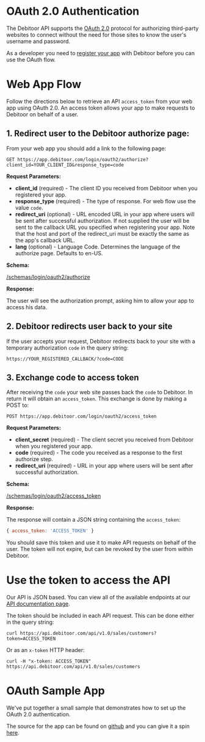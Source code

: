 # OAuth 2.0 Authentication

The Debitoor API supports the [OAuth 2.0](http://oauth.net/2/) protocol for authorizing third-party websites to connect without the need for those sites to know the user's username and password.

As a developer you need to [register your app](https://github.com/e-conomic/debitoor-api#registration) with Debitoor before you can use the OAuth flow.

# Web App Flow

Follow the directions below to retrieve an API `access_token` from your web app using OAuth 2.0. An access token allows your app to make requests to Debitoor on behalf of a user.

## 1. Redirect user to the Debitoor authorize page:
From your web app you should add a link to the following page:

```plain
GET https://app.debitoor.com/login/oauth2/authorize?client_id=YOUR_CLIENT_ID&response_type=code
```

**Request Parameters:**

- **client_id** (required) - The client ID you received from Debitoor when you registered your app.
- **response_type** (required) - The type of response. For web flow use the value `code`.
- **redirect_uri** (optional) - URL encoded URL in your app where users will be sent after successful authorization. If not supplied the user will be sent to the callback URL you specified when registering your app. Note that the host and port of the redirect_uri must be exactly the same as the app's callback URL.
- **lang** (optional) - Language Code. Determines the language of the authorize page. Defaults to en-US.

**Schema:**

[/schemas/login/oauth2/authorize](https://app.debitoor.com/api/v1.0/schemas/login/oauth2/authorize)

**Response:**

The user will see the authorization prompt, asking him to allow your app to access his data.

## 2. Debitoor redirects user back to your site

If the user accepts your request, Debitoor redirects back to your site with a temporary authorization `code` in the query string:

```plain
https://YOUR_REGISTERED_CALLBACK/?code=CODE
```

## 3. Exchange code to access token

After receiving the `code` your web site passes back the `code` to Debitoor. In return it will obtain an `access_token`. This exchange is done by making a POST to:

```plain
POST https://app.debitoor.com/login/oauth2/access_token
```

**Request Parameters:**

- **client_secret** (required) - The client secret you received from Debitoor when you registered your app.
- **code** (required) - The code you received as a response to the first authorize step.
- **redirect_uri** (required) - URL in your app where users will be sent after successful authorization.

**Schema:**

[/schemas/login/oauth2/access_token](https://app.debitoor.com/api/v1.0/schemas/login/oauth2/access_token)

**Response:**

The response will contain a JSON string containing the `access_token`:

```js
{ access_token: 'ACCESS_TOKEN' }
```

You should save this token and use it to make API requests on behalf of the user. The token will not expire, but can be revoked by the user from within Debitoor.

# Use the token to access the API
Our API is JSON based. You can view all of the available endpoints at our [API documentation page](https://api.debitoor.com/api).

The token should be included in each API request. This can be done either in the query string:

```plain
curl https://api.debitoor.com/api/v1.0/sales/customers?token=ACCESS_TOKEN
```

Or as an `x-token` HTTP header:

```plain
curl -H "x-token: ACCESS_TOKEN" https://api.debitoor.com/api/v1.0/sales/customers
```

# OAuth Sample App
We've put together a small sample that demonstrates how to set up the OAuth 2.0 authentication.

The source for the app can be found on [github](https://github.com/e-conomic/debitoor-oauth-sample) and you can give it a spin [here](https://s3-eu-west-1.amazonaws.com/debitoor-oauth-sample/index.html).
